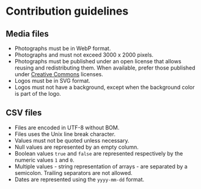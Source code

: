 # Contribution guidelines

## Media files

- Photographs must be in WebP format.
- Photographs and must not exceed 3000 x 2000 pixels.
- Photographs must be published under an open license that allows reusing and redistributing them. When available, prefer those published under [Creative Commons](https://creativecommons.org/licenses/) licenses.
- Logos must be in SVG format.
- Logos must not have a background, except when the background color is part of the logo.

## CSV files

- Files are encoded in UTF-8 without BOM.
- Files uses the Unix line break character.
- Values must not be quoted unless necessary.
- Null values are represented by an empty column.
- Boolean values `true` and `false` are represented respectively by the numeric values `1` and `0`.
- Multiple values - string representation of arrays - are separated by a semicolon. Trailing separators are not allowed.
- Dates are represented using the `yyyy-mm-dd` format.
